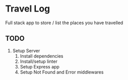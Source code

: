 # Travel Log
Full stack app to store / list the places you have travelled

## TODO
1. Setup Server
    1. Install dependencies
    2. Install/setup linter
    3. Setup Express app
    4. Setup Not Found and Error middlewares
 
